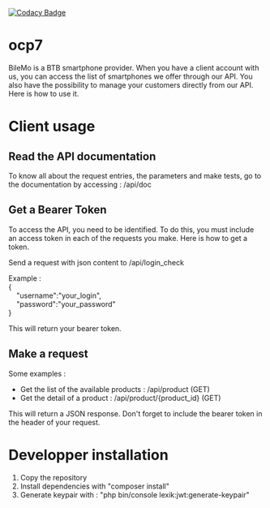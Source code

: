 [![Codacy Badge](https://app.codacy.com/project/badge/Grade/1faf2041e6124da599eb1889426c9902)](https://www.codacy.com/gh/thaydan/ocp7/dashboard?utm_source=github.com&amp;utm_medium=referral&amp;utm_content=thaydan/ocp7&amp;utm_campaign=Badge_Grade)

# ocp7

BileMo is a BTB smartphone provider. When you have a client account with us, you can access the list of smartphones we offer through our API. You also have the possibility to manage your customers directly from our API. 
Here is how to use it.

# Client usage

## Read the API documentation
To know all about the request entries, the parameters and make tests, go to the documentation by accessing : /api/doc

## Get a Bearer Token
To access the API, you need to be identified. To do this, you must include an access token in each of the requests you make. Here is how to get a token.

Send a request with json content to /api/login_check

Example :  
{  
&nbsp;&nbsp;&nbsp;&nbsp;"username":"your_login",  
&nbsp;&nbsp;&nbsp;&nbsp;"password":"your_password"  
}  

This will return your bearer token.

## Make a request
Some examples :
- Get the list of the available products : /api/product (GET)
- Get the detail of a product : /api/product/{product_id} (GET)

This will return a JSON response.
Don't forget to include the bearer token in the header of your request.

# Developper installation

1. Copy the repository
2. Install dependencies with "composer install"
3. Generate keypair with : "php bin/console lexik:jwt:generate-keypair"

